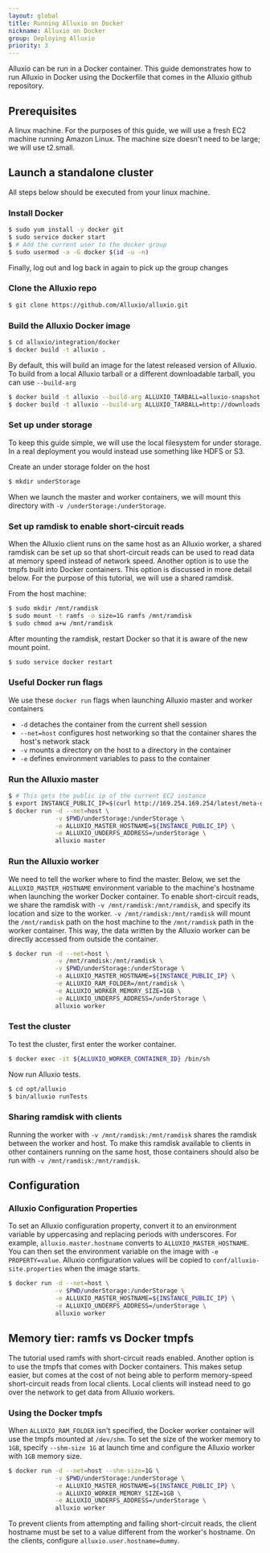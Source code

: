 ```yaml
---
layout: global
title: Running Alluxio on Docker
nickname: Alluxio on Docker
group: Deploying Alluxio
priority: 3
---
```


Alluxio can be run in a Docker container. This guide demonstrates how to run Alluxio
in Docker using the Dockerfile that comes in the Alluxio github repository.

## Prerequisites

A linux machine. For the purposes of this guide, we will use a fresh EC2 machine running
Amazon Linux. The machine size doesn't need to be large; we will use t2.small.

## Launch a standalone cluster

All steps below should be executed from your linux machine.

### Install Docker

```bash
$ sudo yum install -y docker git
$ sudo service docker start
$ # Add the current user to the docker group
$ sudo usermod -a -G docker $(id -u -n)
```

Finally, log out and log back in again to pick up the group changes

### Clone the Alluxio repo

```bash
$ git clone https://github.com/Alluxio/alluxio.git
```

### Build the Alluxio Docker image

```bash
$ cd alluxio/integration/docker
$ docker build -t alluxio .
```

By default, this will build an image for the latest released version of Alluxio. To build
from a local Alluxio tarball or a different downloadable tarball, you can use `--build-arg`

```bash
$ docker build -t alluxio --build-arg ALLUXIO_TARBALL=alluxio-snapshot.tar.gz .
$ docker build -t alluxio --build-arg ALLUXIO_TARBALL=http://downloads.alluxio.org/downloads/files/1.4.0/alluxio-1.4.0-bin.tar.gz .
```

### Set up under storage

To keep this guide simple, we will use the local filesystem for under storage. In a real deployment
you would instead use something like HDFS or S3.

Create an under storage folder on the host
```bash
$ mkdir underStorage
```

When we launch the master and worker containers, we will mount this directory with `-v /underStorage:/underStorage`.

### Set up ramdisk to enable short-circuit reads

When the Alluxio client runs on the same host as an Alluxio worker, a shared ramdisk
can be set up so that short-circuit reads can be used to read data at memory speed
instead of network speed. Another option is to use the tmpfs built into Docker containers.
This option is discussed in more detail below. For the purpose of this tutorial, we will use
a shared ramdisk.

From the host machine:

```bash
$ sudo mkdir /mnt/ramdisk
$ sudo mount -t ramfs -o size=1G ramfs /mnt/ramdisk
$ sudo chmod a+w /mnt/ramdisk
```

After mounting the ramdisk, restart Docker so that it is aware of the new mount point.

```bash
$ sudo service docker restart
```

### Useful Docker run flags

We use these `docker run` flags when launching Alluxio master and worker containers

- `-d` detaches the container from the current shell session
- `--net=host` configures host networking so that the container shares the host's network stack
- `-v` mounts a directory on the host to a directory in the container
- `-e` defines environment variables to pass to the container

### Run the Alluxio master

```bash
$ # This gets the public ip of the current EC2 instance
$ export INSTANCE_PUBLIC_IP=$(curl http://169.254.169.254/latest/meta-data/public-ipv4)
$ docker run -d --net=host \
             -v $PWD/underStorage:/underStorage \
             -e ALLUXIO_MASTER_HOSTNAME=${INSTANCE_PUBLIC_IP} \
             -e ALLUXIO_UNDERFS_ADDRESS=/underStorage \
             alluxio master
```

### Run the Alluxio worker

We need to tell the worker where to find the master. Below, we set the `ALLUXIO_MASTER_HOSTNAME`
environment variable to the machine's hostname when launching the worker Docker container.
To enable short-circuit reads, we share the ramdisk with `-v /mnt/ramdisk:/mnt/ramdisk`, and
specify its location and size to the worker. `-v /mnt/ramdisk:/mnt/ramdisk` will mount the
`/mnt/ramdisk` path on the host machine to the `/mnt/ramdisk` path in the worker container.
This way, the data written by the Alluxio worker can be directly accessed from outside the
container.

```bash
$ docker run -d --net=host \
             -v /mnt/ramdisk:/mnt/ramdisk \
             -v $PWD/underStorage:/underStorage \
             -e ALLUXIO_MASTER_HOSTNAME=${INSTANCE_PUBLIC_IP} \
             -e ALLUXIO_RAM_FOLDER=/mnt/ramdisk \
             -e ALLUXIO_WORKER_MEMORY_SIZE=1GB \
             -e ALLUXIO_UNDERFS_ADDRESS=/underStorage \
             alluxio worker
```

### Test the cluster

To test the cluster, first enter the worker container.

```bash
$ docker exec -it ${ALLUXIO_WORKER_CONTAINER_ID} /bin/sh
```

Now run Alluxio tests.
```bash
$ cd opt/alluxio
$ bin/alluxio runTests
```

### Sharing ramdisk with clients

Running the worker with `-v /mnt/ramdisk:/mnt/ramdisk` shares the ramdisk between the worker
and host. To make this ramdisk available to clients in other containers running on the same host,
those containers should also be run with `-v /mnt/ramdisk:/mnt/ramdisk`.

## Configuration

### Alluxio Configuration Properties

To set an Alluxio configuration property, convert it to an environment variable by uppercasing
and replacing periods with underscores. For example, `alluxio.master.hostname` converts to
`ALLUXIO_MASTER_HOSTNAME`. You can then set the environment variable on the image with
`-e PROPERTY=value`. Alluxio configuration values will be copied to `conf/alluxio-site.properties`
when the image starts.

```bash
$ docker run -d --net=host \
             -v $PWD/underStorage:/underStorage \
             -e ALLUXIO_MASTER_HOSTNAME=${INSTANCE_PUBLIC_IP} \
             -e ALLUXIO_UNDERFS_ADDRESS=/underStorage \
             alluxio worker
```

## Memory tier: ramfs vs Docker tmpfs

The tutorial used ramfs with short-circuit reads enabled. Another option is to use the tmpfs that
comes with Docker containers. This makes setup easier, but comes at the cost of not being able to
perform memory-speed short-circuit reads from local clients. Local clients will instead need to go
over the network to get data from Alluxio workers.

### Using the Docker tmpfs

When `ALLUXIO_RAM_FOLDER` isn't specified, the Docker worker container will use the
tmpfs mounted at `/dev/shm`. To set the size of the worker memory to `1GB`, specify
`--shm-size 1G` at launch time and configure the Alluxio worker with `1GB` memory size.

```bash
$ docker run -d --net=host --shm-size=1G \
             -v $PWD/underStorage:/underStorage \
             -e ALLUXIO_MASTER_HOSTNAME=${INSTANCE_PUBLIC_IP} \
             -e ALLUXIO_WORKER_MEMORY_SIZE=1GB \
             -e ALLUXIO_UNDERFS_ADDRESS=/underStorage \
             alluxio worker
```

To prevent clients from attempting and failing short-circuit reads, the client hostname must
be set to a value different from the worker's hostname. On the clients, configure `alluxio.user.hostname=dummy`.
